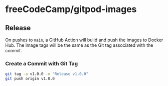 # freeCodeCamp/gitpod-images

## Release

On pushes to `main`, a GitHub Action will build and push the images to Docker Hub. The image tags will be the same as the Git tag associated with the commit.

### Create a Commit with Git Tag

```bash
git tag -a v1.0.0 -m "Release v1.0.0"
git push origin v1.0.0
```
